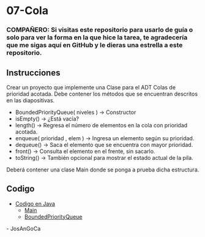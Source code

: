 # 07-Cola

### **COMPAÑERO:** Si visitas este repositorio para usarlo de guía o solo para ver la forma en la que hice la tarea, te agradecería que me sigas aquí en GitHub y le dieras una estrella a este repositorio.

## Instrucciones

Crear un proyecto que implemente una Clase para el ADT Colas de prioridad acotada. Debe contener los métodos que se encuentran descritos en las diapositivas.

- BoundedPriorityQueue( niveles ) -> Constructor
- isEmpty() -> ¿Está vacía?
- length() -> Regresa el número de elementos en la cola con prioridad acotada.
- enqueue( prioridad , elem ) -> Ingresa un elemento según su prioridad.
- dequeue() -> Saca el elemento que se encuentra con mayor prioridad.
- front() -> Consulta el elemento en el frente, sin sacarlo.
- toString() -> También opcional para mostrar el estado actual de la pila.

Deberá contener una clase Main donde se ponga a prueba dicha estructura.

## Codigo

- [Codigo en Java](./java/src/)
  - [Main](./java/src/Main.java)
  - [BoundedPriorityQueue](./java/src/BoundedPriorityQueue.java)
<!-- - [Codigo en C++](./cpp/)
  - [Main](./cpp/main.cpp)
  - [Header BoundedPriorityQueue](./cpp/boundedPriorityQueue.h)
  - [Codigo BoundedPriorityQueue](./cpp/boundedPriorityQueue.cpp)
- [Codigo en Python](./python/)
  - [Main](./python/main.py)
  - [Nodo](./python/node.py)
  - [BoundedPriorityQueue](./python/boundedPriorityQueue.py) -->

\- JosAnGoCa
